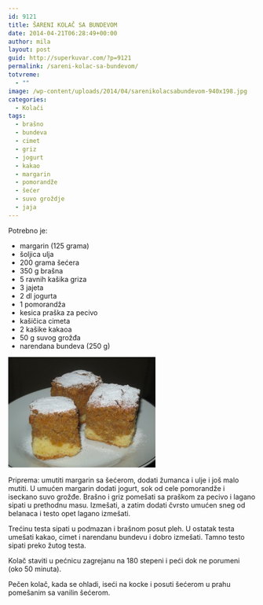 ```yaml
---
id: 9121
title: ŠARENI KOLAČ SA BUNDEVOM
date: 2014-04-21T06:28:49+00:00
author: mila
layout: post
guid: http://superkuvar.com/?p=9121
permalink: /sareni-kolac-sa-bundevom/
totvreme:
  - ""
image: /wp-content/uploads/2014/04/sarenikolacsabundevom-940x198.jpg
categories:
  - Kolači
tags:
  - brašno
  - bundeva
  - cimet
  - griz
  - jogurt
  - kakao
  - margarin
  - pomorandže
  - šećer
  - suvo groždje
  - jaja
---
```

Potrebno je:

  * margarin (125 grama)
  * šoljica ulja
  * 200 grama šećera
  * 350 g brašna
  * 5 ravnih kašika griza
  * 3 jajeta
  * 2 dl jogurta
  * 1 pomorandža
  * kesica praška za pecivo
  * kašičica cimeta
  * 2 kašike kakaoa
  * 50 g suvog grožđa
  * narendana bundeva (250 g)

[<img class="alignnone size-medium wp-image-9123" src="/wp-content/uploads/2014/04/sarenikolacsabundevom-300x225.jpg" alt="sarenikolacsabundevom" width="300" height="225" />](/wp-content/uploads/2014/04/sarenikolacsabundevom.jpg)

Priprema: umutiti margarin sa šećerom, dodati žumanca i ulje i još malo mutiti. U umućen margarin dodati jogurt, sok od cele pomorandže i iseckano suvo grožđe. Brašno i griz pomešati sa praškom za pecivo i lagano sipati u prethodnu masu. Izmešati, a zatim dodati čvrsto umućen sneg od belanaca i testo opet lagano izmešati.

Trećinu testa sipati u podmazan i brašnom posut pleh. U ostatak testa umešati kakao, cimet i narendanu bundevu i dobro izmešati. Tamno testo sipati preko žutog testa.

Kolač staviti u pećnicu zagrejanu na 180 stepeni i peći dok ne porumeni (oko 50 minuta).

Pečen kolač, kada se ohladi, iseći na kocke i posuti šećerom u prahu pomešanim sa vanilin šećerom.